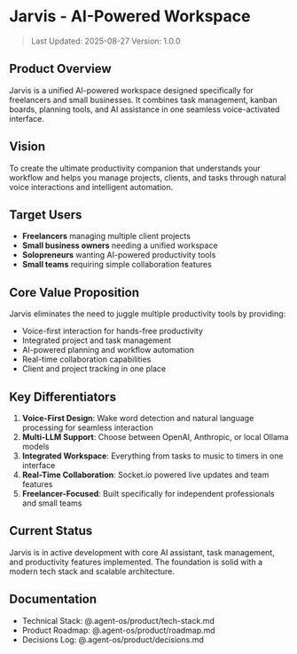 # Jarvis - AI-Powered Workspace

> Last Updated: 2025-08-27
> Version: 1.0.0

## Product Overview

Jarvis is a unified AI-powered workspace designed specifically for freelancers and small businesses. It combines task management, kanban boards, planning tools, and AI assistance in one seamless voice-activated interface.

## Vision

To create the ultimate productivity companion that understands your workflow and helps you manage projects, clients, and tasks through natural voice interactions and intelligent automation.

## Target Users

- **Freelancers** managing multiple client projects
- **Small business owners** needing a unified workspace
- **Solopreneurs** wanting AI-powered productivity tools
- **Small teams** requiring simple collaboration features

## Core Value Proposition

Jarvis eliminates the need to juggle multiple productivity tools by providing:
- Voice-first interaction for hands-free productivity
- Integrated project and task management
- AI-powered planning and workflow automation
- Real-time collaboration capabilities
- Client and project tracking in one place

## Key Differentiators

1. **Voice-First Design**: Wake word detection and natural language processing for seamless interaction
2. **Multi-LLM Support**: Choose between OpenAI, Anthropic, or local Ollama models
3. **Integrated Workspace**: Everything from tasks to music to timers in one interface
4. **Real-Time Collaboration**: Socket.io powered live updates and team features
5. **Freelancer-Focused**: Built specifically for independent professionals and small teams

## Current Status

Jarvis is in active development with core AI assistant, task management, and productivity features implemented. The foundation is solid with a modern tech stack and scalable architecture.

## Documentation

- Technical Stack: @.agent-os/product/tech-stack.md
- Product Roadmap: @.agent-os/product/roadmap.md
- Decisions Log: @.agent-os/product/decisions.md